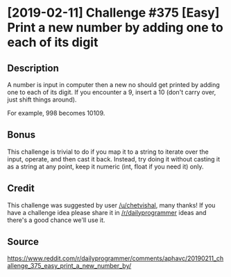 # [2019-02-11] Challenge #375 [Easy] Print a new number by adding one to each of its digit

## Description
A number is input in computer then a new no should get printed by adding one to each of its digit. If you encounter a 9, insert a 10 (don't carry over, just shift things around).

For example, 998 becomes 10109.

## Bonus
This challenge is trivial to do if you map it to a string to iterate over the input, operate, and then cast it back. Instead, try doing it without casting it as a string at any point, keep it numeric (int, float if you need it) only.

## Credit
This challenge was suggested by user [/u/chetvishal](https://www.reddit.com/u/chetvishal), many thanks! If you have a challenge idea please share it in [/r/dailyprogrammer](https://www.reddit.com/r/dailyprogrammer) ideas and there's a good chance we'll use it.

## Source
https://www.reddit.com/r/dailyprogrammer/comments/aphavc/20190211_challenge_375_easy_print_a_new_number_by/

